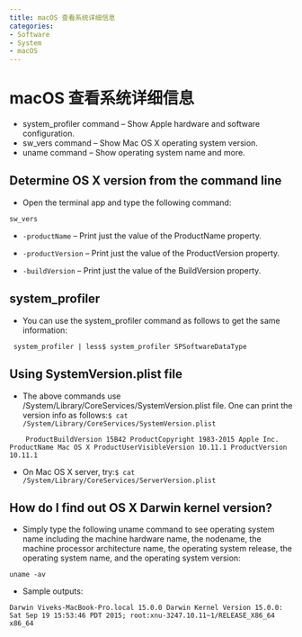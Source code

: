 ```yaml
---
title: macOS 查看系统详细信息
categories:
- Software
- System
- macOS
---
```

# macOS 查看系统详细信息

- system_profiler command – Show Apple hardware and software configuration.
- sw_vers command – Show Mac OS X operating system version.
- uname command – Show operating system name and more.

## Determine OS X version from the command line

- Open the terminal app and type the following command:

```
sw_vers
```

- `-productName` – Print just the value of the ProductName property.

- `-productVersion` – Print just the value of the ProductVersion property.

-  `-buildVersion` – Print just the value of the BuildVersion property.

## system_profiler

- You can use the system_profiler command as follows to get the same information:

```
 system_profiler | less$ system_profiler SPSoftwareDataType
```

## Using SystemVersion.plist file

- The above commands use /System/Library/CoreServices/SystemVersion.plist file. One can print the version info as follows:`$ cat /System/Library/CoreServices/SystemVersion.plist`

```
  	ProductBuildVersion 15B42 ProductCopyright 1983-2015 Apple Inc. ProductName Mac OS X ProductUserVisibleVersion 10.11.1 ProductVersion 10.11.1
```

- On Mac OS X server, try:`$ cat /System/Library/CoreServices/ServerVersion.plist`

## How do I find out OS X Darwin kernel version?

- Simply type the following uname command to see operating system name including the machine hardware name, the nodename, the machine processor architecture name, the operating system release, the operating system name, and the operating system version:

```
uname -av
```

- Sample outputs:

```
Darwin Viveks-MacBook-Pro.local 15.0.0 Darwin Kernel Version 15.0.0: Sat Sep 19 15:53:46 PDT 2015; root:xnu-3247.10.11~1/RELEASE_X86_64 x86_64
```
